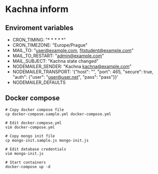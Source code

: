 # Kachna inform

## Enviroment variables
- CRON_TIMING: "* * * * *"
- CRON_TIMEZONE: "Europe/Prague"
- MAIL_TO: "user@example.com, fitstudent@example.com"
- MAIL_TO_RESTART: "admin@example.com"
- MAIL_SUBJECT: "Kachna state changed"
- NODEMAILER_SENDER: "Kachna <kachna@example.com>"
- NODEMAILER_TRANSPORT: '{"host": "", "port": 465, "secure": true, "auth": {"user": "user@user.net", "pass": "pass"}}'
- NODEMAILER_DEFAULTS

## Docker compose

```batch
# Copy docker compose file
cp docker-compose.sample.yml docker-compose.yml

# Edit docker-compose.yml
vim docker-compose.yml

# Copy mongo init file
cp mongo-init.sample.js mongo-init.js

# Edit database credentials
vim mongo-init.js

# Start containers
docker-compose up -d
```
